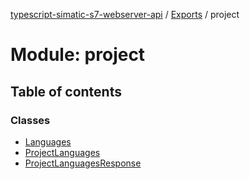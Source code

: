 [typescript-simatic-s7-webserver-api](../../README.md) / [Exports](../modules.md) / project

# Module: project

## Table of contents

### Classes

- [Languages](../classes/project.Languages.md)
- [ProjectLanguages](../classes/project.ProjectLanguages.md)
- [ProjectLanguagesResponse](../classes/project.ProjectLanguagesResponse.md)
